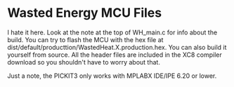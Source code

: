 # Wasted Energy MCU Files

I hate it here. Look at the note at the top of WH_main.c for info about the build. You can try to flash the MCU with the hex file at dist/default/producttion/WastedHeat.X.production.hex. You can also build it yourself from source. All the header files are included in the XC8 compiler download so you shouldn't have to worry about that. 

Just a note, the PICKIT3 only works with MPLABX IDE/IPE 6.20 or lower.